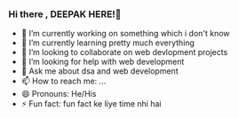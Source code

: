 ### Hi there , DEEPAK HERE!👋


- 🔭 I’m currently working on something which i don't know
- 🌱 I’m currently learning pretty much everything
- 👯 I’m looking to collaborate on web devlopment projects
- 🤔 I’m looking for help with web development
- 💬 Ask me about dsa and web development
- 📫 How to reach me: ...
- 😄 Pronouns: He/His
- ⚡ Fun fact: fun fact ke liye time nhi hai

